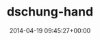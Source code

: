 ---
title:		"dschung-hand"
mediatype:		"upload"
description:		"TBC"
date:		"2014-04-19 09:45:27+00:00"
album:		"people"
filename:		"dschung-hand.md"
series:		""
cl_public_id:		"people/dschung-hand"
cl_version:		1497005378
format:		"tiff"
bytes:		1079264
width:		810
height:		1440
exposure_mode:		"Auto"
program:		"Aperture-priority AE"
aperture:		"2.8"
focal_length:		"50.0 mm"
iso:		"200"
shutter_speed:		"1/320"
metering:		"Multi-segment"
flash:		"Off, Did not fire"
white_balance:		"As Shot"
colour_temp:		"4850"
has_crop:		"false"
orientation:		"Horizontal (normal)"
camera_model:		"NIKON D800"
lens_info:		"0mm f/0"
artist:		"No artist info"
x_resolution:		"300"
y_resolution:		"300"
---